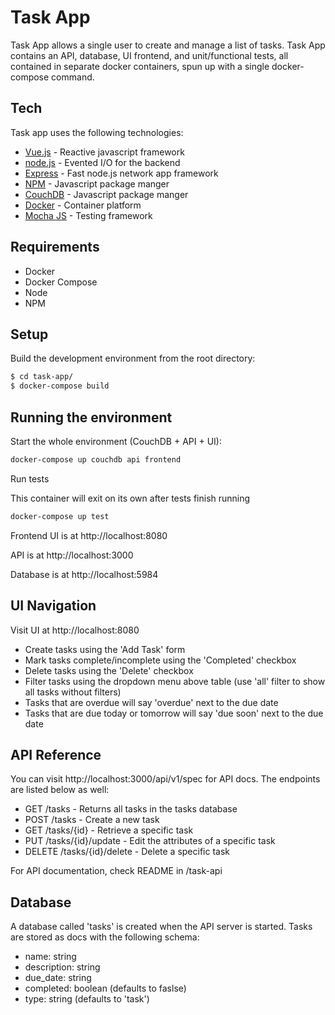 # Task App

Task App allows a single user to create and manage a list of tasks.
Task App contains an API, database, UI frontend, and unit/functional tests, all contained in separate docker containers, spun up with a single docker-compose command.

## Tech

Task app uses the following technologies:

* [Vue.js](https://vuejs.org/) - Reactive javascript framework
* [node.js](http://nodejs.org) - Evented I/O for the backend
* [Express](http://expressjs.com) - Fast node.js network app framework 
* [NPM](https://www.npmjs.com/) - Javascript package manger
* [CouchDB](http://couchdb.apache.org/) - Javascript package manger
* [Docker](https://www.docker.com/) - Container platform
* [Mocha JS](https://mochajs.org) - Testing framework

## Requirements

-   Docker 
-   Docker Compose
-   Node
-   NPM

## Setup

Build the development environment from the root directory:

```bash
$ cd task-app/
$ docker-compose build
```
## Running the environment

Start the whole environment (CouchDB + API + UI):

```bash
docker-compose up couchdb api frontend
```

Run tests

This container will exit on its own after tests finish running

```bash
docker-compose up test
```

Frontend UI is at http://localhost:8080

API is at  http://localhost:3000

Database is at http://localhost:5984


## UI Navigation

Visit UI at http://localhost:8080

* Create tasks using the 'Add Task' form
* Mark tasks complete/incomplete using the 'Completed' checkbox
* Delete tasks using the 'Delete' checkbox
* Filter tasks using the dropdown menu above table (use 'all' filter to show all tasks without filters)
* Tasks that are overdue will say 'overdue' next to the due date
* Tasks that are due today or tomorrow will say 'due soon' next to the due date

## API Reference

You can visit http://localhost:3000/api/v1/spec for API docs. The endpoints are listed below as well:

* GET /tasks - Returns all tasks in the tasks database
* POST /tasks - Create a new task
* GET /tasks/{id} - Retrieve a specific task
* PUT /tasks/{id}/update - Edit the attributes of a specific task
* DELETE /tasks/{id}/delete - Delete a specific task

For API documentation, check README in /task-api

## Database

A database called 'tasks' is created when the API server is started. Tasks are stored as docs with the following schema:

* name: string
* description: string
* due_date: string
* completed: boolean (defaults to faslse)
* type: string (defaults to 'task')

